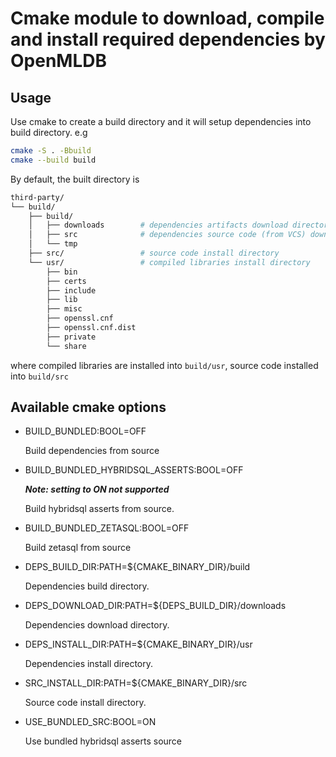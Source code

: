 # Cmake module to download, compile and install required dependencies by OpenMLDB

## Usage
Use cmake to create a build directory and it will setup dependencies into build directory. e.g

```bash
cmake -S . -Bbuild
cmake --build build
```

By default, the built directory is
```bash
third-party/
└── build/
    ├── build/
    │   ├── downloads        # dependencies artifacts download directory
    │   ├── src              # dependencies source code (from VCS) download directory
    │   └── tmp
    ├── src/                 # source code install directory
    └── usr/                 # compiled libraries install directory
        ├── bin
        ├── certs
        ├── include
        ├── lib
        ├── misc
        ├── openssl.cnf
        ├── openssl.cnf.dist
        ├── private
        └── share
```
where compiled libraries are installed into `build/usr`, source code installed into `build/src`

## Available cmake options

- BUILD_BUNDLED:BOOL=OFF

    Build dependencies from source

- BUILD_BUNDLED_HYBRIDSQL_ASSERTS:BOOL=OFF

    ***Note: setting to ON not supported***

    Build hybridsql asserts from source.

- BUILD_BUNDLED_ZETASQL:BOOL=OFF

    Build zetasql from source

- DEPS_BUILD_DIR:PATH=${CMAKE_BINARY_DIR}/build

    Dependencies build directory.

- DEPS_DOWNLOAD_DIR:PATH=${DEPS_BUILD_DIR}/downloads

    Dependencies download directory.

- DEPS_INSTALL_DIR:PATH=${CMAKE_BINARY_DIR}/usr

    Dependencies install directory.

- SRC_INSTALL_DIR:PATH=${CMAKE_BINARY_DIR}/src

    Source code install directory.

- USE_BUNDLED_SRC:BOOL=ON

    Use bundled hybridsql asserts source
